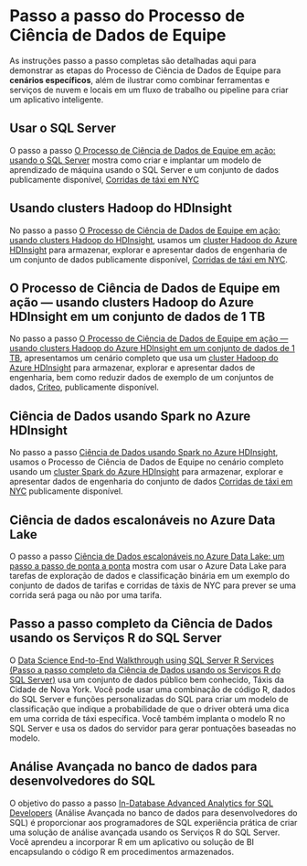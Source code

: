 <properties 
	pageTitle="Passo a passo do Processo de Ciência de Dados de Equipe | Microsoft Azure" 
	description="O passo a passo mostra como combinar ferramentas e serviços de nuvem e locais em um fluxo de trabalho ou pipeline para criar um aplicativo inteligente." 
	services="machine-learning" 
	documentationCenter="" 
	authors="bradsev"
	manager="paulettm" 
	editor="cgronlun" />

<tags 
	ms.service="machine-learning" 
	ms.workload="data-services" 
	ms.tgt_pltfrm="na" 
	ms.devlang="na" 
	ms.topic="article" 
	ms.date="06/14/2016" 
	ms.author="bradsev" />


# Passo a passo do Processo de Ciência de Dados de Equipe

As instruções passo a passo completas são detalhadas aqui para demonstrar as etapas do Processo de Ciência de Dados de Equipe para **cenários específicos**, além de ilustrar como combinar ferramentas e serviços de nuvem e locais em um fluxo de trabalho ou pipeline para criar um aplicativo inteligente.

## Usar o SQL Server
O passo a passo [O Processo de Ciência de Dados de Equipe em ação: usando o SQL Server](machine-learning-data-science-process-sql-walkthrough.md) mostra como criar e implantar um modelo de aprendizado de máquina usando o SQL Server e um conjunto de dados publicamente disponível, [Corridas de táxi em NYC](http://www.andresmh.com/nyctaxitrips/)


## Usando clusters Hadoop do HDInsight
No passo a passo [O Processo de Ciência de Dados de Equipe em ação: usando clusters Hadoop do HDInsight](machine-learning-data-science-process-hive-walkthrough.md), usamos um [cluster Hadoop do Azure HDInsight](https://azure.microsoft.com/services/hdinsight/) para armazenar, explorar e apresentar dados de engenharia de um conjunto de dados publicamente disponível, [Corridas de táxi em NYC](http://www.andresmh.com/nyctaxitrips/).


## O Processo de Ciência de Dados de Equipe em ação — usando clusters Hadoop do Azure HDInsight em um conjunto de dados de 1 TB
No passo a passo [O Processo de Ciência de Dados de Equipe em ação — usando clusters Hadoop do Azure HDInsight em um conjunto de dados de 1 TB](machine-learning-data-science-process-hive-criteo-walkthrough.md), apresentamos um cenário completo que usa um [cluster Hadoop do Azure HDInsight](https://azure.microsoft.com/services/hdinsight/) para armazenar, explorar e apresentar dados de engenharia, bem como reduzir dados de exemplo de um conjuntos de dados, [Criteo](http://labs.criteo.com/downloads/download-terabyte-click-logs/), publicamente disponível.

## Ciência de Dados usando Spark no Azure HDInsight
No passo a passo [Ciência de Dados usando Spark no Azure HDInsight](machine-learning-data-science-spark-overview.md), usamos o Processo de Ciência de Dados de Equipe no cenário completo usando um [cluster Spark do Azure HDInsight](https://azure.microsoft.com/services/hdinsight/) para armazenar, explorar e apresentar dados de engenharia do conjunto de dados [Corridas de táxi em NYC](http://www.andresmh.com/nyctaxitrips/) publicamente disponível.


## Ciência de dados escalonáveis no Azure Data Lake
O passo a passo [Ciência de Dados escalonáveis no Azure Data Lake: um passo a passo de ponta a ponta](machine-learning-data-science-process-data-lake-walkthrough.md) mostra com usar o Azure Data Lake para tarefas de exploração de dados e classificação binária em um exemplo do conjunto de dados de tarifas e corridas de táxis de NYC para prever se uma corrida será paga ou não por uma tarifa.

## Passo a passo completo da Ciência de Dados usando os Serviços R do SQL Server
O [Data Science End-to-End Walkthrough using SQL Server R Services (Passo a passo completo da Ciência de Dados usando os Serviços R do SQL Server)](https://msdn.microsoft.com/library/mt612857.aspx) usa um conjunto de dados público bem conhecido, Táxis da Cidade de Nova York. Você pode usar uma combinação de código R, dados do SQL Server e funções personalizadas do SQL para criar um modelo de classificação que indique a probabilidade de que o driver obterá uma dica em uma corrida de táxi específica. Você também implanta o modelo R no SQL Server e usa os dados do servidor para gerar pontuações baseadas no modelo.

## Análise Avançada no banco de dados para desenvolvedores do SQL

O objetivo do passo a passo [In-Database Advanced Analytics for SQL Developers](https://msdn.microsoft.com/library/mt683480.aspx) (Análise Avançada no banco de dados para desenvolvedores do SQL) é proporcionar aos programadores de SQL experiência prática de criar uma solução de análise avançada usando os Serviços R do SQL Server. Você aprendeu a incorporar R em um aplicativo ou solução de BI encapsulando o código R em procedimentos armazenados.

<!---HONumber=AcomDC_0622_2016-->